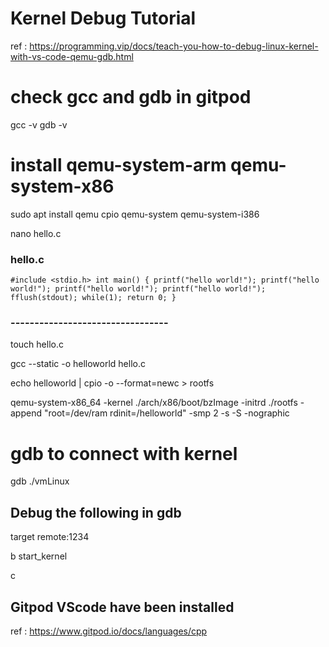 #  Kernel Debug Tutorial 
ref : https://programming.vip/docs/teach-you-how-to-debug-linux-kernel-with-vs-code-qemu-gdb.html

#  check gcc and gdb in gitpod 
gcc -v 
gdb -v 

#   install qemu-system-arm qemu-system-x86
sudo apt install qemu cpio qemu-system qemu-system-i386

nano hello.c 

### hello.c 

`#include <stdio.h>
int main()
{
    printf("hello world!");
    printf("hello world!");
    printf("hello world!");
    printf("hello world!");
    fflush(stdout);
    while(1);
    return 0;
}`

### ---------------------------------

touch hello.c

gcc --static -o helloworld hello.c

echo helloworld | cpio -o --format=newc > rootfs

qemu-system-x86_64 -kernel ./arch/x86/boot/bzImage -initrd ./rootfs -append "root=/dev/ram rdinit=/helloworld" -smp 2  -s -S -nographic


#  gdb to connect with kernel 

gdb ./vmLinux

## Debug the following in gdb

target remote:1234

b start_kernel

c

## Gitpod VScode have been installed 

ref : https://www.gitpod.io/docs/languages/cpp 

